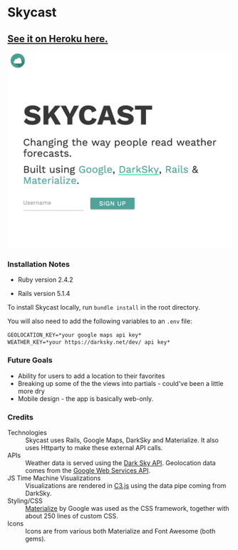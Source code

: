 # Skycast

## [See it on Heroku here.](https://bwskycast.herokuapp.com/)

![Skycast](app/assets/images/skycast-screenshot.png)
### Installation Notes


* Ruby version
 2.4.2

* Rails version
 5.1.4

To install Skycast locally, run `bundle install` in the root directory.

You will also need to add the following variables to an `.env` file:

```
GEOLOCATION_KEY=*your google maps api key*
WEATHER_KEY=*your https://darksky.net/dev/ api key*
```

### Future Goals

- Ability for users to add a location to their favorites
- Breaking up some of the the views into partials - could've been a little more dry
- Mobile design - the app is basically web-only.

### Credits

<dl>
<dt>Technologies</dt>
<dd>Skycast uses Rails, Google Maps, DarkSky and Materialize. It also uses Httparty to make these external API calls.</dd>
<dt>APIs</dt>
<dd>Weather data is served using the <a href='https://darksky.net/dev/'>Dark Sky API</a>. Geolocation data comes from the <a href='https://developers.google.com/maps/web-services/' target='_blank'>Google Web Services API</a>.</dd>
<dt>JS Time Machine Visualizations</dt>
<dd>Visualizations are rendered in <a href='http://c3js.org/'>C3.js</a> using the data pipe coming from DarkSky.</dd>
<dt>Styling/CSS</dt>
 
<dd><a href='http://materializecss.com/'>Materialize</a> by Google was used as the CSS framework, together with about 250 lines of custom CSS. </dd>

<dt>Icons</dt>
<dd>Icons are from various both Materialize and Font Awesome (both gems).</dd>
</dl>
